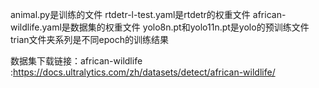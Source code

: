 animal.py是训练的文件
rtdetr-l-test.yaml是rtdetr的权重文件
african-wildlife.yaml是数据集的权重文件
yolo8n.pt和yolo11n.pt是yolo的预训练文件
trian文件夹系列是不同epoch的训练结果

数据集下载链接：african-wildlife :https://docs.ultralytics.com/zh/datasets/detect/african-wildlife/
